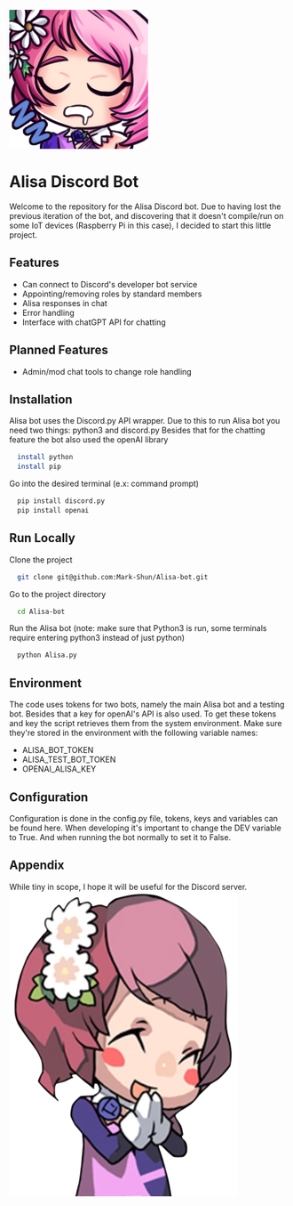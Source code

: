 
![Alisa Sleepers Image](./images/AlisaSleepers.png?raw=true "Title")
# Alisa Discord Bot

Welcome to the repository for the Alisa Discord bot. Due to having lost the previous iteration of the bot, and discovering that it doesn't compile/run on some IoT devices (Raspberry Pi in this case), I decided to start this little project.

## Features

- Can connect to Discord's developer bot service
- Appointing/removing roles by standard members
- Alisa responses in chat
- Error handling
- Interface with chatGPT API for chatting


## Planned Features
- Admin/mod chat tools to change role handling

## Installation

Alisa bot uses the Discord.py API wrapper.
Due to this to run Alisa bot you need two things: python3 and discord.py
Besides that for the chatting feature the bot also used the openAI library

```bash
  install python
  install pip
```

Go into the desired terminal (e.x: command prompt)

```bash
  pip install discord.py
  pip install openai
```
    
## Run Locally

Clone the project

```bash
  git clone git@github.com:Mark-Shun/Alisa-bot.git
```

Go to the project directory

```bash
  cd Alisa-bot
```

Run the Alisa bot (note: make sure that Python3 is run, some terminals require entering python3 instead of just python)

```bash
  python Alisa.py
```

## Environment
The code uses tokens for two bots, namely the main Alisa bot and a testing bot.
Besides that a key for openAI's API is also used.
To get these tokens and key the script retrieves them from the system environment. Make sure they're stored in the environment with the following variable names:
- ALISA_BOT_TOKEN
- ALISA_TEST_BOT_TOKEN
- OPENAI_ALISA_KEY

## Configuration
Configuration is done in the config.py file, tokens, keys and variables can be found here.
When developing it's important to change the DEV variable to True. And when running the bot normally to set it to False.

## Appendix
While tiny in scope, I hope it will be useful for the Discord server.
![Alisa happy](./images/AlisaHappy.png?raw=true "Title")

